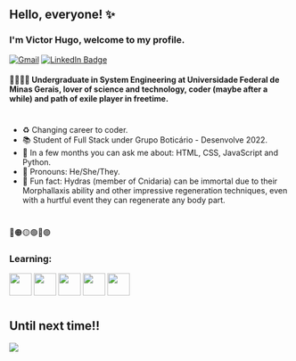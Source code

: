 ## Hello, everyone! ✨
### I'm Victor Hugo, welcome to my profile.

[![Gmail](https://img.shields.io/badge/-Gmail-D14836?style=for-the-badge&logo=gmail&logoColor=white&link=mailto:vhdmdls4@gmail.com)](mailto:vhdmdls4@gmail.com)
[![LinkedIn Badge](https://img.shields.io/badge/-LinkedIn-0077B5?style=for-the-badge&logo=linkedin&logoColor=white&link=https://www.linkedin.com/in/vhmdl/)](https://www.linkedin.com/in/vhmdl/)

#### 🧬🔬:man_technologist: Undergraduate in System Engineering at Universidade Federal de Minas Gerais, lover of science and technology, coder (maybe after a while) and path of exile player in freetime.
#
- :recycle: Changing career to coder.
- :books: Student of Full Stack under Grupo Boticário - Desenvolve 2022.
- 💬 In a few months you can ask me about: HTML, CSS, JavaScript and Python.
- 🌈 Pronouns: He/She/They.
- 🤔 Fun fact: Hydras (member of Cnidaria) can be immortal due to their Morphallaxis ability and other impressive regeneration techniques, even with a hurtful event they can regenerate any body part.
#

🔴🟠🟡🟢🔵🟣

### Learning: 
<img src="https://cdn.jsdelivr.net/gh/devicons/devicon/icons/javascript/javascript-original.svg" width="40" height="40"/> <img src="https://cdn.jsdelivr.net/gh/devicons/devicon/icons/html5/html5-original-wordmark.svg" width="40" height="40"/> <img src="https://cdn.jsdelivr.net/gh/devicons/devicon/icons/ubuntu/ubuntu-plain-wordmark.svg" width="40" height="40"/> <img src="https://cdn.jsdelivr.net/gh/devicons/devicon/icons/css3/css3-original-wordmark.svg" width="40" height="40"/> <img src="https://cdn.jsdelivr.net/gh/devicons/devicon/icons/python/python-original-wordmark.svg" width="40" height="40"/>
#
## Until next time!!

![](https://c.tenor.com/JWJRjZFUa_cAAAAC/one-piece-anime.gif)
